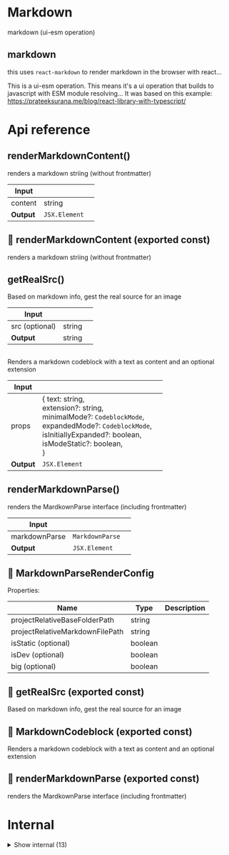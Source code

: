 # Markdown

markdown (ui-esm operation)


## markdown

this uses `react-markdown` to render markdown in the browser with react...

This is a ui-esm operation. This means it's a ui operation that builds to javascript with ESM module resolving... It was based on this example: https://prateeksurana.me/blog/react-library-with-typescript/




# Api reference

## renderMarkdownContent()

renders a markdown striing (without frontmatter)


| Input      |    |    |
| ---------- | -- | -- |
| content | string |  |,| config | `MarkdownParseRenderConfig` |  |
| **Output** | `JSX.Element`   |    |



## 📄 renderMarkdownContent (exported const)

renders a markdown striing (without frontmatter)


## getRealSrc()

Based on markdown info, gest the real source for an image


| Input      |    |    |
| ---------- | -- | -- |
| src (optional) | string |  |,| config | `MarkdownParseRenderConfig` |  |
| **Output** | string   |    |



## <MarkdownCodeblock />

Renders a markdown codeblock with a text as content and an optional extension


| Input      |    |    |
| ---------- | -- | -- |
| props | { text: string, <br />extension?: string, <br />minimalMode?: `CodeblockMode`, <br />expandedMode?: `CodeblockMode`, <br />isInitiallyExpanded?: boolean, <br />isModeStatic?: boolean, <br /> } |  |
| **Output** | `JSX.Element`   |    |



## renderMarkdownParse()

renders the MardkownParse interface (including frontmatter)


| Input      |    |    |
| ---------- | -- | -- |
| markdownParse | `MarkdownParse` |  |,| config | `MarkdownParseRenderConfig` |  |
| **Output** | `JSX.Element`   |    |



## 🔹 MarkdownParseRenderConfig

Properties: 

 | Name | Type | Description |
|---|---|---|
| projectRelativeBaseFolderPath  | string |  |
| projectRelativeMarkdownFilePath  | string |  |
| isStatic (optional) | boolean |  |
| isDev (optional) | boolean |  |
| big (optional) | boolean |  |



## 📄 getRealSrc (exported const)

Based on markdown info, gest the real source for an image


## 📄 MarkdownCodeblock (exported const)

Renders a markdown codeblock with a text as content and an optional extension


## 📄 renderMarkdownParse (exported const)

renders the MardkownParse interface (including frontmatter)

# Internal

<details><summary>Show internal (13)</summary>
  
  # getUrlFromRelativeUrl()

gets the renderable asset url from the relative url


| Input      |    |    |
| ---------- | -- | -- |
| relativeUrl | string |  |,| relativeUrlStrategy | api / static |  |,| projectRelativeBaseFolderPath | string |  |,| projectRelativeMarkdownFilePath | string |  |
| **Output** | `String`   |    |



## getYoutubeId()

| Input      |    |    |
| ---------- | -- | -- |
| url (optional) | string |  |
| **Output** | string   |    |



## renderFrontmatter()

Renders markdown frontmatter parameters (and optionally a spacer)


| Input      |    |    |
| ---------- | -- | -- |
| parameters | `Frontmatter` |  |,| config (optional) | { renderSpacer?: boolean, <br /> } |  |
| **Output** | `JSX.Element`   |    |



## renderMarkdownChunk()

renders a MarkdownChunk interface


| Input      |    |    |
| ---------- | -- | -- |
| chunk | `MarkdownChunk` |  |,| config | `MarkdownParseRenderConfig` |  |
| **Output** | `JSX.Element`   |    |



## renderMarkdownTitle()

renders a markdown title (level should be 1 for h1 and 6 for h6)


| Input      |    |    |
| ---------- | -- | -- |
| title | string |  |,| level | number |  |
| **Output** | `JSX.Element`   |    |



## 🔹 CodeblockMode

## 📄 defaultExpandedMode (exported const)

## 📄 defaultMinimalMode (exported const)

## 📄 getUrlFromRelativeUrl (exported const)

gets the renderable asset url from the relative url


## 📄 getYoutubeId (exported const)

## 📄 renderFrontmatter (exported const)

Renders markdown frontmatter parameters (and optionally a spacer)


## 📄 renderMarkdownChunk (exported const)

renders a MarkdownChunk interface


## 📄 renderMarkdownTitle (exported const)

renders a markdown title (level should be 1 for h1 and 6 for h6)
  </details>

